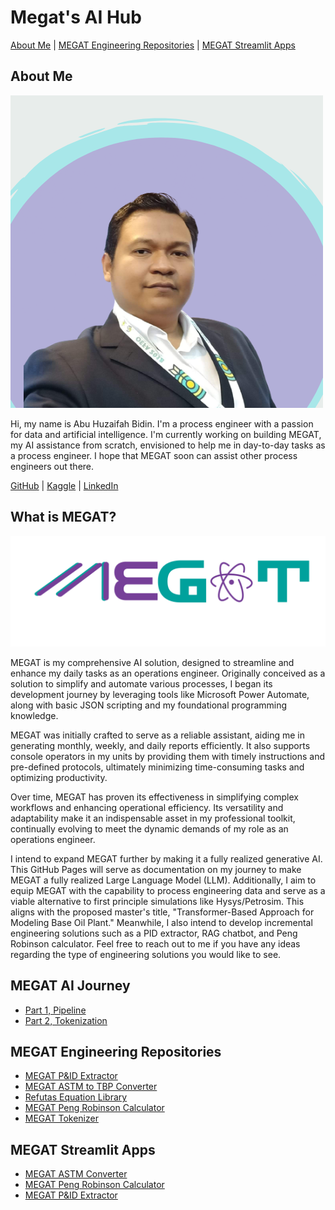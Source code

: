 # Megat's AI Hub

[About Me](#about) | [MEGAT Engineering Repositories](#repos) | [MEGAT Streamlit Apps](#streamlit)

## About Me
![Megat](asset/Abukacak.png)

Hi, my name is Abu Huzaifah Bidin. I'm a process engineer with a passion for data and artificial intelligence. I'm currently working on building MEGAT, my AI assistance from scratch, envisioned to help me in day-to-day tasks as a process engineer. I hope that MEGAT soon can assist other process engineers out there.

[GitHub](https://github.com/maercaestro) | [Kaggle](https://www.kaggle.com/abuhuzaifahbidin) | [LinkedIn](https://www.linkedin.com/in/abu-huzaifah-bidin-71391068)

## What is MEGAT?
![MEGAT](asset/MEGATLogo.png)

MEGAT is my comprehensive AI solution, designed to streamline and enhance my daily tasks as an operations engineer. Originally conceived as a solution to simplify and automate various processes, I began its development journey by leveraging tools like Microsoft Power Automate, along with basic JSON scripting and my foundational programming knowledge.

MEGAT was initially crafted to serve as a reliable assistant, aiding me in generating monthly, weekly, and daily reports efficiently. It also supports console operators in my units by providing them with timely instructions and pre-defined protocols, ultimately minimizing time-consuming tasks and optimizing productivity.

Over time, MEGAT has proven its effectiveness in simplifying complex workflows and enhancing operational efficiency. Its versatility and adaptability make it an indispensable asset in my professional toolkit, continually evolving to meet the dynamic demands of my role as an operations engineer.

I intend to expand MEGAT further by making it a fully realized generative AI. This GitHub Pages will serve as documentation on my journey to make MEGAT a fully realized Large Language Model (LLM). Additionally, I aim to equip MEGAT with the capability to process engineering data and serve as a viable alternative to first principle simulations like Hysys/Petrosim. This aligns with the proposed master's title, "Transformer-Based Approach for Modeling Base Oil Plant." Meanwhile, I also intend to develop incremental engineering solutions such as a PID extractor, RAG chatbot, and Peng Robinson calculator. Feel free to reach out to me if you have any ideas regarding the type of engineering solutions you would like to see.

## MEGAT AI Journey
- [Part 1, Pipeline](https://megat-astmconverter.streamlit.app/)
- [Part 2, Tokenization](https://megatpengrobinson.streamlit.app/)

## MEGAT Engineering Repositories
- [MEGAT P&ID Extractor](https://github.com/maercaestro/pidextractor)
- [MEGAT ASTM to TBP Converter](https://github.com/maercaestro/astmconverter)
- [Refutas Equation Library](https://github.com/maercaestro/RefutasLibrary)
- [MEGAT Peng Robinson Calculator](https://github.com/maercaestro/megatpengrobinson)
- [MEGAT Tokenizer](https://github.com/maercaestro/megat-tokenizer)

## MEGAT Streamlit Apps
- [MEGAT ASTM Converter](https://megat-astmconverter.streamlit.app/)
- [MEGAT Peng Robinson Calculator](https://megatpengrobinson.streamlit.app/)
- [MEGAT P&ID Extractor](https://megat-pidextractor.streamlit.app/)
